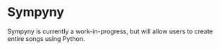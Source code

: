 # Sympyny
Sympyny is currently a work-in-progress, but will allow users to create entire songs using Python.
